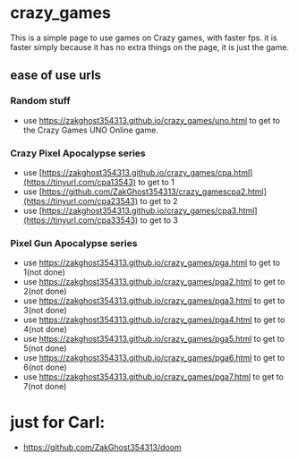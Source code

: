# crazy_games
  This is a simple page to use games on Crazy games, with faster fps. it is faster simply because it has no extra things on the page, it is just the game.

## ease of use urls

### Random stuff
- use https://zakghost354313.github.io/crazy_games/uno.html to get to the Crazy Games UNO Online game.

### Crazy Pixel Apocalypse series
- use [https://zakghost354313.github.io/crazy_games/cpa.html](https://tinyurl.com/cpa13543) to get to 1
- use [https://github.com/ZakGhost354313/crazy_gamescpa2.html](https://tinyurl.com/cpa23543) to get to 2
- use [https://zakghost354313.github.io/crazy_games/cpa3.html](https://tinyurl.com/cpa33543) to get to 3

### Pixel Gun Apocalypse series
- use https://zakghost354313.github.io/crazy_games/pga.html to get to 1(not done)
- use https://zakghost354313.github.io/crazy_games/pga2.html to get to 2(not done)
- use https://zakghost354313.github.io/crazy_games/pga3.html to get to 3(not done)
- use https://zakghost354313.github.io/crazy_games/pga4.html to get to 4(not done)
- use https://zakghost354313.github.io/crazy_games/pga5.html to get to 5(not done)
- use https://zakghost354313.github.io/crazy_games/pga6.html to get to 6(not done)
- use https://zakghost354313.github.io/crazy_games/pga7.html to get to 7(not done)

# just for Carl: 
- https://github.com/ZakGhost354313/doom

